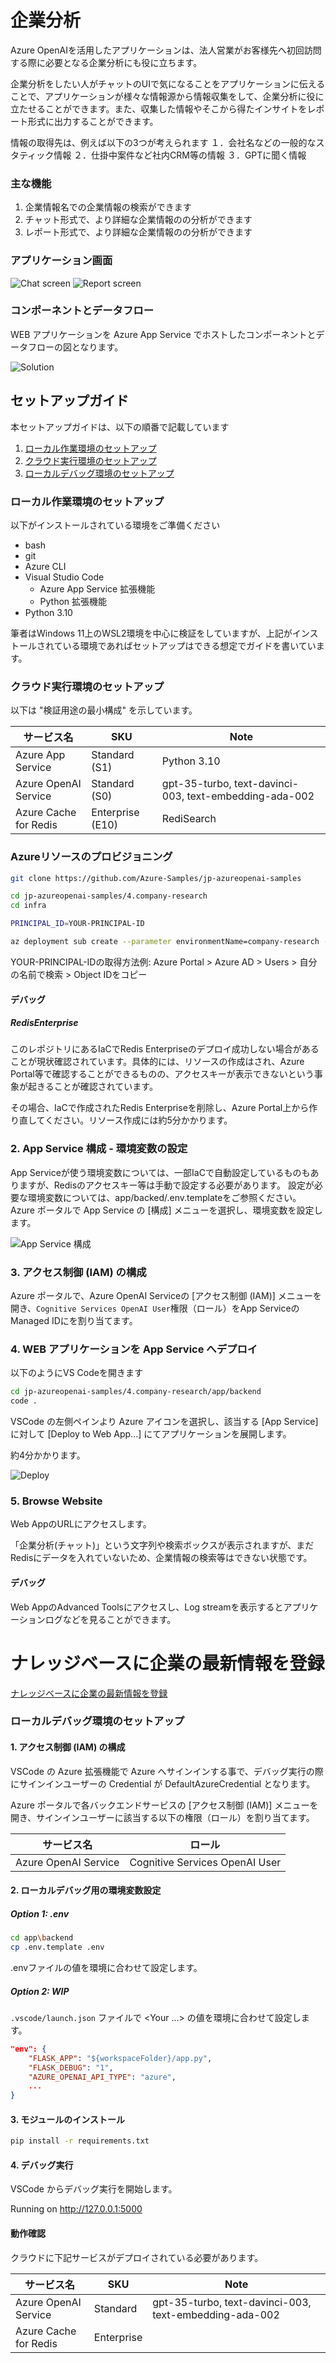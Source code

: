 # 企業分析

Azure OpenAIを活用したアプリケーションは、法人営業がお客様先へ初回訪問する際に必要となる企業分析にも役に立ちます。

企業分析をしたい人がチャットのUIで気になることをアプリケーションに伝えることで、アプリケーションが様々な情報源から情報収集をして、企業分析に役に立たせることができます。また、収集した情報やそこから得たインサイトをレポート形式に出力することができます。

情報の取得先は、例えば以下の3つが考えられます
１．会社名などの一般的なスタティック情報
２．仕掛中案件など社内CRM等の情報
３．GPTに聞く情報

### 主な機能

1. 企業情報名での企業情報の検索ができます
1. チャット形式で、より詳細な企業情報のの分析ができます
1. レポート形式で、より詳細な企業情報のの分析ができます

### アプリケーション画面

![Chat screen](docs/demo-chat.png)
![Report screen](docs/demo-report.png)

### コンポーネントとデータフロー
WEB アプリケーションを Azure App Service でホストしたコンポーネントとデータフローの図となります。

![Solution](docs/diagram.png)

## セットアップガイド

本セットアップガイドは、以下の順番で記載しています
1. [ローカル作業環境のセットアップ](#ローカル作業環境のセットアップ)
1. [クラウド実行環境のセットアップ](#クラウド実行環境のセットアップ)
1. [ローカルデバッグ環境のセットアップ](#ローカルデバッグ環境のセットアップ)

### ローカル作業環境のセットアップ
以下がインストールされている環境をご準備ください
- bash
- git
- Azure CLI
- Visual Studio Code
    - Azure App Service 拡張機能 
    - Python 拡張機能
- Python 3.10

筆者はWindows 11上のWSL2環境を中心に検証をしていますが、上記がインストールされている環境であればセットアップはできる想定でガイドを書いています。

### クラウド実行環境のセットアップ
以下は "検証用途の最小構成" を示しています。

|  サービス名  |  SKU  | Note |
| ---- | ---- | ---- |
| Azure App Service  |  Standard (S1)  | Python 3.10 |
| Azure OpenAI Service |  Standard (S0)  | gpt-35-turbo, text-davinci-003, text-embedding-ada-002 |
| Azure Cache for Redis | Enterprise (E10) | RediSearch |

### Azureリソースのプロビジョニング
```bash
git clone https://github.com/Azure-Samples/jp-azureopenai-samples

cd jp-azureopenai-samples/4.company-research
cd infra

PRINCIPAL_ID=YOUR-PRINCIPAL-ID

az deployment sub create --parameter environmentName=company-research --parameter location=japaneast --parameter openAiResourceGroupLocation=eastus --parameter principalId=$PRINCIPAL_ID --location japaneast --template-file ./main.bicep
```
YOUR-PRINCIPAL-IDの取得方法例: Azure Portal > Azure AD > Users > 自分の名前で検索 > Object IDをコピー

#### デバッグ
##### RedisEnterprise
このレポジトリにあるIaCでRedis Enterpriseのデプロイ成功しない場合があることが現状確認されています。具体的には、リソースの作成はされ、Azure Portal等で確認することができるものの、アクセスキーが表示できないという事象が起きることが確認されています。

その場合、IaCで作成されたRedis Enterpriseを削除し、Azure Portal上から作り直してください。リソース作成には約5分かかります。

### 2. App Service 構成 - 環境変数の設定
App Serviceが使う環境変数については、一部IaCで自動設定しているものもありますが、Redisのアクセスキー等は手動で設定する必要があります。
設定が必要な環境変数については、app/backed/.env.templateをご参照ください。
Azure ポータルで App Service の [構成] メニューを選択し、環境変数を設定します。

![App Service 構成](doc/appservice_configuration.jpg)

### 3. アクセス制御 (IAM) の構成

Azure ポータルで、Azure OpenAI Serviceの [アクセス制御 (IAM)] メニューを開き、`Cognitive Services OpenAI User`権限（ロール）をApp Serviceの Managed IDにを割り当てます。 

### 4. WEB アプリケーションを App Service へデプロイ
以下のようにVS Codeを開きます
```bash
cd jp-azureopenai-samples/4.company-research/app/backend
code .
```

VSCode の左側ペインより Azure アイコンを選択し、該当する [App Service] に対して [Deploy to Web App...] にてアプリケーションを展開します。

約4分かかります。

![Deploy](docs/deploy.jpg)

### 5. Browse Website
Web AppのURLにアクセスします。

「企業分析(チャット)」という文字列や検索ボックスが表示されますが、まだRedisにデータを入れていないため、企業情報の検索等はできない状態です。

#### デバッグ
Web AppのAdvanced Toolsにアクセスし、Log streamを表示するとアプリケーションログなどを見ることができます。

# ナレッジベースに企業の最新情報を登録
[ナレッジベースに企業の最新情報を登録](scripts/README.md)

### ローカルデバッグ環境のセットアップ

#### 1. アクセス制御 (IAM) の構成

VSCode の Azure 拡張機能で Azure へサインインする事で、デバッグ実行の際にサインインユーザーの Credential が DefaultAzureCredential となります。 

Azure ポータルで各バックエンドサービスの [アクセス制御 (IAM)] メニューを開き、サインインユーザーに該当する以下の権限（ロール）を割り当てます。 

|  サービス名  |  ロール  | 
| ---- | ---- |
| Azure OpenAI Service |  Cognitive Services OpenAI User  | 

#### 2. ローカルデバッグ用の環境変数設定

##### Option 1: .env
```bash
cd app\backend
cp .env.template .env
```
.envファイルの値を環境に合わせて設定します。

##### Option 2: WIP
`.vscode/launch.json` ファイルで <Your ...> の値を環境に合わせて設定します。

```json
"env": {
    "FLASK_APP": "${workspaceFolder}/app.py",
    "FLASK_DEBUG": "1",
    "AZURE_OPENAI_API_TYPE": "azure",
    ...
}
```

#### 3. モジュールのインストール

```bash
pip install -r requirements.txt
```

#### 4. デバッグ実行

VSCode からデバッグ実行を開始します。

Running on http://127.0.0.1:5000

#### 動作確認
クラウドに下記サービスがデプロイされている必要があります。

|  サービス名  |  SKU  | Note |
| ---- | ---- | ---- |
| Azure OpenAI Service |  Standard  | gpt-35-turbo, text-davinci-003, text-embedding-ada-002 |
| Azure Cache for Redis | Enterprise | |

